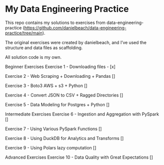 # My Data Engineering Practice

This repo contains my solutions to exercises from data-engineering-practice (https://github.com/danielbeach/data-engineering-practice/tree/main).

The original exercises were created by danielbeach, and I’ve used the structure and data files as scaffolding.

All solution code is my own.


Beginner Exercises
Exercise 1 - Downloading files - [x]

Exercise 2 - Web Scraping + Downloading + Pandas []

Exercise 3 - Boto3 AWS + s3 + Python []

Exercise 4 - Convert JSON to CSV + Ragged Directories []

Exercise 5 - Data Modeling for Postgres + Python []

Intermediate Exercises
Exercise 6 - Ingestion and Aggregation with PySpark []

Exercise 7 - Using Various PySpark Functions []

Exercise 8 - Using DuckDB for Analytics and Transforms []

Exercise 9 - Using Polars lazy computation []

Advanced Exercises
Exercise 10 - Data Quality with Great Expectations []
